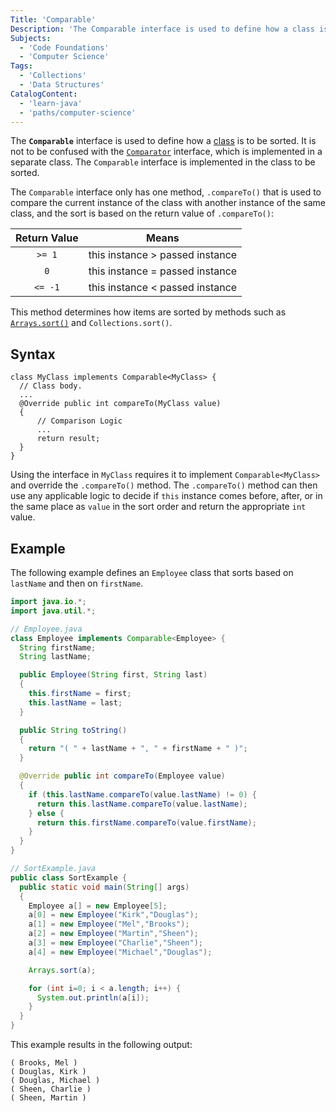 ```yaml
---
Title: 'Comparable'
Description: 'The Comparable interface is used to define how a class is to be sorted.'
Subjects:
  - 'Code Foundations'
  - 'Computer Science'
Tags:
  - 'Collections'
  - 'Data Structures'
CatalogContent:
  - 'learn-java'
  - 'paths/computer-science'
---
```


The **`Comparable`** interface is used to define how a [class](https://www.codecademy.com/resources/docs/java/classes) is to be sorted. It is not to be confused with the [`Comparator`](https://www.codecademy.com/resources/docs/java/comparator) interface, which is implemented in a separate class. The `Comparable` interface is implemented in the class to be sorted.

The `Comparable` interface only has one method, `.compareTo()` that is used to compare the current instance of the class with another instance of the same class, and the sort is based on the return value of `.compareTo()`:

| Return Value | Means                           |
| :----------: | ------------------------------- |
|    `>= 1`    | this instance > passed instance |
|     `0`      | this instance = passed instance |
|   `<= -1`    | this instance < passed instance |

This method determines how items are sorted by methods such as [`Arrays.sort()`](https://www.codecademy.com/resources/docs/java/arrays/sort) and `Collections.sort()`.

## Syntax

```pseudo
class MyClass implements Comparable<MyClass> {
  // Class body.
  ...
  @Override public int compareTo(MyClass value)
  {
      // Comparison Logic
      ...
      return result;
  }
}
```

Using the interface in `MyClass` requires it to implement `Comparable<MyClass>` and override the `.compareTo()` method. The `.compareTo()` method can then use any applicable logic to decide if `this` instance comes before, after, or in the same place as `value` in the sort order and return the appropriate `int` value.

## Example

The following example defines an `Employee` class that sorts based on `lastName` and then on `firstName`.

```java
import java.io.*;
import java.util.*;

// Employee.java
class Employee implements Comparable<Employee> {
  String firstName;
  String lastName;

  public Employee(String first, String last)
  {
    this.firstName = first;
    this.lastName = last;
  }

  public String toString()
  {
    return "( " + lastName + ", " + firstName + " )";
  }

  @Override public int compareTo(Employee value)
  {
    if (this.lastName.compareTo(value.lastName) != 0) {
      return this.lastName.compareTo(value.lastName);
    } else {
      return this.firstName.compareTo(value.firstName);
    }
  }
}

// SortExample.java
public class SortExample {
  public static void main(String[] args)
  {
    Employee a[] = new Employee[5];
    a[0] = new Employee("Kirk","Douglas");
    a[1] = new Employee("Mel","Brooks");
    a[2] = new Employee("Martin","Sheen");
    a[3] = new Employee("Charlie","Sheen");
    a[4] = new Employee("Michael","Douglas");

    Arrays.sort(a);

    for (int i=0; i < a.length; i++) {
      System.out.println(a[i]);
    }
  }
}
```

This example results in the following output:

```shell
( Brooks, Mel )
( Douglas, Kirk )
( Douglas, Michael )
( Sheen, Charlie )
( Sheen, Martin )
```
